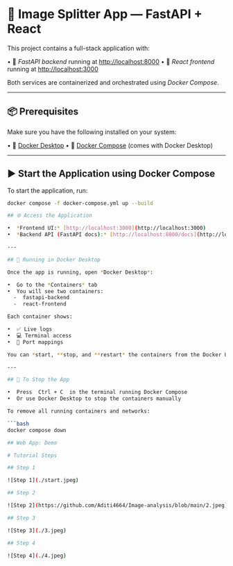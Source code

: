 # 🚀 Image Splitter App — FastAPI + React

This project contains a full-stack application with:

•⁠  ⁠🔧 *FastAPI backend* running at [http://localhost:8000](http://localhost:8000)
•⁠  ⁠🎨 *React frontend* running at [http://localhost:3000](http://localhost:3000)

Both services are containerized and orchestrated using *Docker Compose*.

---

## 📦 Prerequisites

Make sure you have the following installed on your system:

•⁠  ⁠🐳 [Docker Desktop](https://www.docker.com/products/docker-desktop/)
•⁠  ⁠🧱 [Docker Compose](https://docs.docker.com/compose/install/) (comes with Docker Desktop)

---
## ▶️ Start the Application using Docker Compose

To start the application, run:

```bash
docker compose -f docker-compose.yml up --build

## 🌐 Access the Application

•⁠  ⁠*Frontend UI:* [http://localhost:3000](http://localhost:3000)
•⁠  ⁠*Backend API (FastAPI docs):* [http://localhost:8000/docs](http://localhost:8000/docs)

---

## 🐳 Running in Docker Desktop

Once the app is running, open *Docker Desktop*:

•⁠  ⁠Go to the *Containers* tab
•⁠  ⁠You will see two containers:
  - ⁠ fastapi-backend ⁠
  - ⁠ react-frontend ⁠

Each container shows:

•⁠  ⁠✅ Live logs
•⁠  ⁠💻 Terminal access
•⁠  ⁠🔁 Port mappings

You can *start, **stop, and **restart* the containers from the Docker UI.

---

## 🧼 To Stop the App

•⁠  ⁠Press ⁠ Ctrl + C ⁠ in the terminal running Docker Compose
•⁠  ⁠Or use Docker Desktop to stop the containers manually

To remove all running containers and networks:

```bash
docker compose down

## Web App: Demo

# Tutorial Steps

## Step 1

![Step 1](./start.jpeg)

## Step 2

![Step 2](https://github.com/Aditi4664/Image-analysis/blob/main/2.jpeg)

## Step 3

![Step 3](./3.jpeg)

## Step 4

![Step 4](./4.jpeg)
